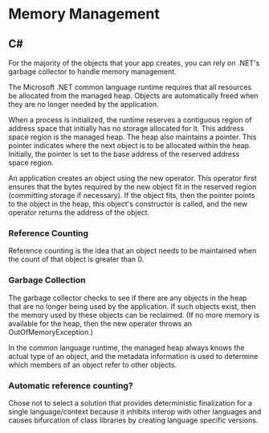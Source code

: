 # Memory Management


## C# 
For the majority of the objects that your app creates, you can rely on .NET's garbage collector to handle memory management. 

The Microsoft .NET common language runtime requires that all resources be allocated from the managed heap. Objects are automatically freed when they are no longer needed by the application.

When a process is initialized, the runtime reserves a contiguous region of address space that initially has no storage allocated for it. This address space region is the managed heap. The heap also maintains a pointer. This pointer indicates where the next object is to be allocated within the heap. Initially, the pointer is set to the base address of the reserved address space region.

An application creates an object using the new operator. This operator first ensures that the bytes required by the new object fit in the reserved region (committing storage if necessary). If the object fits, then the pointer points to the object in the heap, this object's constructor is called, and the new operator returns the address of the object.

### Reference Counting
Reference counting is the idea that an object needs to be maintained when the count of that object is greater than 0.

### Garbage Collection
The garbage collector checks to see if there are any objects in the heap that are no longer being used by the application. If such objects exist, then the memory used by these objects can be reclaimed. (If no more memory is available for the heap, then the new operator throws an OutOfMemoryException.)

In the common language runtime, the managed heap always knows the actual type of an object, and the metadata information is used to determine which members of an object refer to other objects.

### Automatic reference counting?
Chose not to select a solution that provides deterministic finalization for a single language/context because it inhibits interop with other languages and causes bifurcation of class libraries by creating language specific versions.
